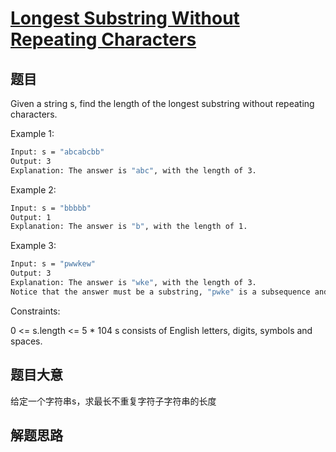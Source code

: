 # [Longest Substring Without Repeating Characters](https://leetcode.com/problems/longest-substring-without-repeating-characters/)

## 题目
Given a string s, find the length of the longest substring without repeating characters.


Example 1:
```bash
Input: s = "abcabcbb"
Output: 3
Explanation: The answer is "abc", with the length of 3.
```

Example 2:
```bash
Input: s = "bbbbb"
Output: 1
Explanation: The answer is "b", with the length of 1.
```

Example 3:

```bash
Input: s = "pwwkew"
Output: 3
Explanation: The answer is "wke", with the length of 3.
Notice that the answer must be a substring, "pwke" is a subsequence and not a substring.
```

Constraints:

0 <= s.length <= 5 * 104
s consists of English letters, digits, symbols and spaces.


## 题目大意
给定一个字符串s，求最长不重复字符子字符串的长度

## 解题思路

